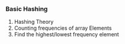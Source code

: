 ### Basic Hashing

1. Hashing Theory
2. Counting frequencies of array Elements
3. Find the highest/lowest frequency element
